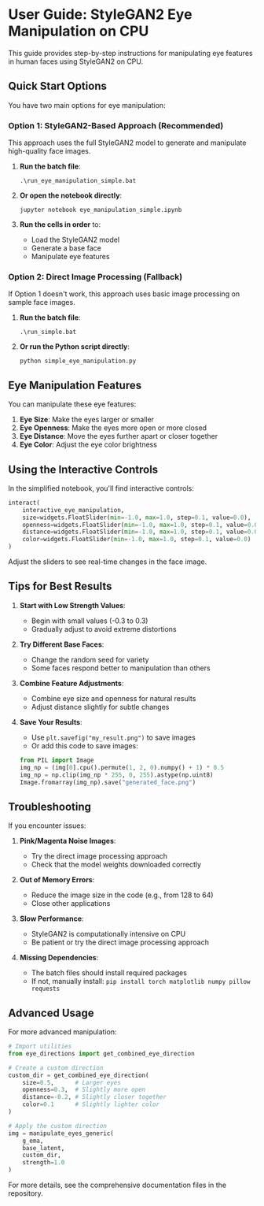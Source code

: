 # User Guide: StyleGAN2 Eye Manipulation on CPU

This guide provides step-by-step instructions for manipulating eye features in human faces using StyleGAN2 on CPU.

## Quick Start Options

You have two main options for eye manipulation:

### Option 1: StyleGAN2-Based Approach (Recommended)

This approach uses the full StyleGAN2 model to generate and manipulate high-quality face images.

1. **Run the batch file**:
   ```
   .\run_eye_manipulation_simple.bat
   ```

2. **Or open the notebook directly**:
   ```
   jupyter notebook eye_manipulation_simple.ipynb
   ```

3. **Run the cells in order** to:
   - Load the StyleGAN2 model
   - Generate a base face
   - Manipulate eye features

### Option 2: Direct Image Processing (Fallback)

If Option 1 doesn't work, this approach uses basic image processing on sample face images.

1. **Run the batch file**:
   ```
   .\run_simple.bat
   ```

2. **Or run the Python script directly**:
   ```
   python simple_eye_manipulation.py
   ```

## Eye Manipulation Features

You can manipulate these eye features:

1. **Eye Size**: Make the eyes larger or smaller
2. **Eye Openness**: Make the eyes more open or more closed
3. **Eye Distance**: Move the eyes further apart or closer together
4. **Eye Color**: Adjust the eye color brightness

## Using the Interactive Controls

In the simplified notebook, you'll find interactive controls:

```python
interact(
    interactive_eye_manipulation,
    size=widgets.FloatSlider(min=-1.0, max=1.0, step=0.1, value=0.0),
    openness=widgets.FloatSlider(min=-1.0, max=1.0, step=0.1, value=0.0),
    distance=widgets.FloatSlider(min=-1.0, max=1.0, step=0.1, value=0.0),
    color=widgets.FloatSlider(min=-1.0, max=1.0, step=0.1, value=0.0)
)
```

Adjust the sliders to see real-time changes in the face image.

## Tips for Best Results

1. **Start with Low Strength Values**: 
   - Begin with small values (-0.3 to 0.3)
   - Gradually adjust to avoid extreme distortions

2. **Try Different Base Faces**:
   - Change the random seed for variety
   - Some faces respond better to manipulation than others

3. **Combine Feature Adjustments**:
   - Combine eye size and openness for natural results
   - Adjust distance slightly for subtle changes

4. **Save Your Results**:
   - Use `plt.savefig("my_result.png")` to save images
   - Or add this code to save images:
   ```python
   from PIL import Image
   img_np = (img[0].cpu().permute(1, 2, 0).numpy() + 1) * 0.5
   img_np = np.clip(img_np * 255, 0, 255).astype(np.uint8)
   Image.fromarray(img_np).save("generated_face.png")
   ```

## Troubleshooting

If you encounter issues:

1. **Pink/Magenta Noise Images**:
   - Try the direct image processing approach
   - Check that the model weights downloaded correctly

2. **Out of Memory Errors**:
   - Reduce the image size in the code (e.g., from 128 to 64)
   - Close other applications

3. **Slow Performance**:
   - StyleGAN2 is computationally intensive on CPU
   - Be patient or try the direct image processing approach

4. **Missing Dependencies**:
   - The batch files should install required packages
   - If not, manually install: `pip install torch matplotlib numpy pillow requests`

## Advanced Usage

For more advanced manipulation:

```python
# Import utilities
from eye_directions import get_combined_eye_direction

# Create a custom direction
custom_dir = get_combined_eye_direction(
    size=0.5,      # Larger eyes
    openness=0.3,  # Slightly more open
    distance=-0.2, # Slightly closer together
    color=0.1      # Slightly lighter color
)

# Apply the custom direction
img = manipulate_eyes_generic(
    g_ema,
    base_latent,
    custom_dir,
    strength=1.0
)
```

For more details, see the comprehensive documentation files in the repository.
